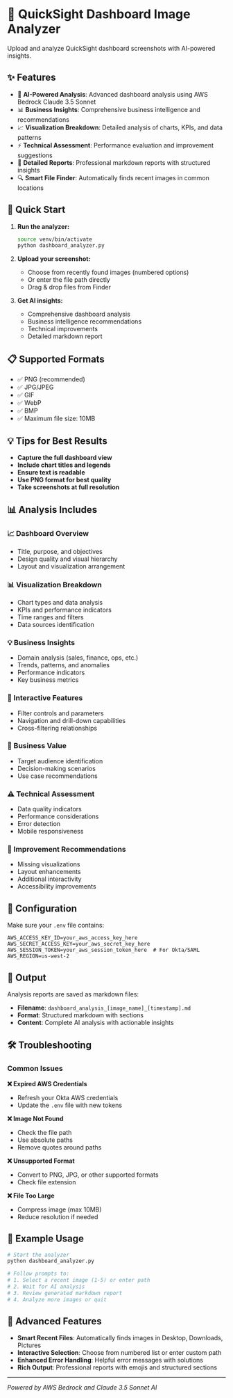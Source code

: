 # 🚀 QuickSight Dashboard Image Analyzer

Upload and analyze QuickSight dashboard screenshots with AI-powered insights.

## ✨ Features

- 🧠 **AI-Powered Analysis**: Advanced dashboard analysis using AWS Bedrock Claude 3.5 Sonnet
- 📊 **Business Insights**: Comprehensive business intelligence and recommendations
- 📈 **Visualization Breakdown**: Detailed analysis of charts, KPIs, and data patterns
- ⚡ **Technical Assessment**: Performance evaluation and improvement suggestions
- 📝 **Detailed Reports**: Professional markdown reports with structured insights
- 🔍 **Smart File Finder**: Automatically finds recent images in common locations

## 🚀 Quick Start

1. **Run the analyzer:**
   ```bash
   source venv/bin/activate
   python dashboard_analyzer.py
   ```

2. **Upload your screenshot:**
   - Choose from recently found images (numbered options)
   - Or enter the file path directly
   - Drag & drop files from Finder

3. **Get AI insights:**
   - Comprehensive dashboard analysis
   - Business intelligence recommendations
   - Technical improvements
   - Detailed markdown report

## 📋 Supported Formats

- ✅ PNG (recommended)
- ✅ JPG/JPEG
- ✅ GIF
- ✅ WebP
- ✅ BMP
- ✅ Maximum file size: 10MB

## 💡 Tips for Best Results

- **Capture the full dashboard view**
- **Include chart titles and legends**
- **Ensure text is readable**
- **Use PNG format for best quality**
- **Take screenshots at full resolution**

## 📊 Analysis Includes

### 📈 Dashboard Overview
- Title, purpose, and objectives
- Design quality and visual hierarchy
- Layout and visualization arrangement

### 📊 Visualization Breakdown
- Chart types and data analysis
- KPIs and performance indicators
- Time ranges and filters
- Data sources identification

### 💡 Business Insights
- Domain analysis (sales, finance, ops, etc.)
- Trends, patterns, and anomalies
- Performance indicators
- Key business metrics

### 🔧 Interactive Features
- Filter controls and parameters
- Navigation and drill-down capabilities
- Cross-filtering relationships

### 🎯 Business Value
- Target audience identification
- Decision-making scenarios
- Use case recommendations

### ⚠️ Technical Assessment
- Data quality indicators
- Performance considerations
- Error detection
- Mobile responsiveness

### 🚀 Improvement Recommendations
- Missing visualizations
- Layout enhancements
- Additional interactivity
- Accessibility improvements

## 🔧 Configuration

Make sure your `.env` file contains:

```env
AWS_ACCESS_KEY_ID=your_aws_access_key_here
AWS_SECRET_ACCESS_KEY=your_aws_secret_key_here
AWS_SESSION_TOKEN=your_aws_session_token_here  # For Okta/SAML
AWS_REGION=us-west-2
```

## 📁 Output

Analysis reports are saved as markdown files:
- **Filename**: `dashboard_analysis_[image_name]_[timestamp].md`
- **Format**: Structured markdown with sections
- **Content**: Complete AI analysis with actionable insights

## 🛠️ Troubleshooting

### Common Issues

**❌ Expired AWS Credentials**
- Refresh your Okta AWS credentials
- Update the `.env` file with new tokens

**❌ Image Not Found**
- Check the file path
- Use absolute paths
- Remove quotes around paths

**❌ Unsupported Format**
- Convert to PNG, JPG, or other supported formats
- Check file extension

**❌ File Too Large**
- Compress image (max 10MB)
- Reduce resolution if needed

## 🎯 Example Usage

```bash
# Start the analyzer
python dashboard_analyzer.py

# Follow prompts to:
# 1. Select a recent image (1-5) or enter path
# 2. Wait for AI analysis
# 3. Review generated markdown report
# 4. Analyze more images or quit
```

## 🚀 Advanced Features

- **Smart Recent Files**: Automatically finds images in Desktop, Downloads, Pictures
- **Interactive Selection**: Choose from numbered list or enter custom path
- **Enhanced Error Handling**: Helpful error messages with solutions
- **Rich Output**: Professional reports with emojis and structured sections

---

*Powered by AWS Bedrock and Claude 3.5 Sonnet AI*